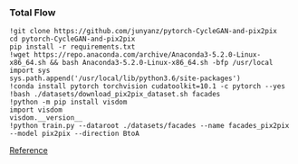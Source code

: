 ### Total Flow

```
!git clone https://github.com/junyanz/pytorch-CycleGAN-and-pix2pix 
cd pytorch-CycleGAN-and-pix2pix
pip install -r requirements.txt
!wget https://repo.anaconda.com/archive/Anaconda3-5.2.0-Linux-x86_64.sh && bash Anaconda3-5.2.0-Linux-x86_64.sh -bfp /usr/local
import sys
sys.path.append('/usr/local/lib/python3.6/site-packages')
!conda install pytorch torchvision cudatoolkit=10.1 -c pytorch --yes
!bash ./datasets/download_pix2pix_dataset.sh facades
!python -m pip install visdom
import visdom
visdom.__version__
!python train.py --dataroot ./datasets/facades --name facades_pix2pix --model pix2pix --direction BtoA
```

[Reference](https://leesh0523.tistory.com/entry/PyTorch-example-Cycle-GAN-%EB%94%B0%EB%9D%BC%ED%95%98%EA%B8%B0)
